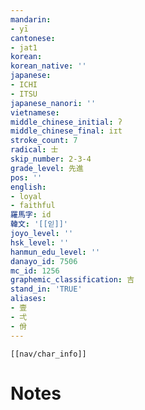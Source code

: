 ```yaml
---
mandarin:
- yī
cantonese:
- jat1
korean:
korean_native: ''
japanese:
- ICHI
- ITSU
japanese_nanori: ''
vietnamese:
middle_chinese_initial: ʔ
middle_chinese_final: iɪt
stroke_count: 7
radical: 士
skip_number: 2-3-4
grade_level: 先進
pos: ''
english:
- loyal
- faithful
羅馬字: id
韓文: '[[읻]]'
joyo_level: ''
hsk_level: ''
hanmun_edu_level: ''
danayo_id: 7506
mc_id: 1256
graphemic_classification: 吉
stand_in: 'TRUE'
aliases:
- 壹
- 弌
- 佾
---
```

```meta-bind-embed
[[nav/char_info]]
```

# Notes
